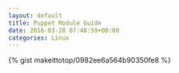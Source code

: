 ```yaml
---
layout: default                                                                                                              
title: Puppet Module Guide                                                                                                                       
date: 2016-03-28 07:48:59+00:00                                                                                                                        
categories: Linux                                                                                                                
---                                                                                                                              
```


{% gist makeittotop/0982ee6a564b90350fe8 %}                                                                                                           

